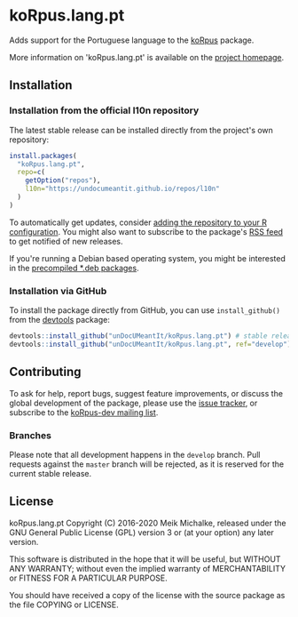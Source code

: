 # koRpus.lang.pt

Adds support for the Portuguese language to the [koRpus](https://reaktanz.de/?c=hacking&s=koRpus) package.

More information on 'koRpus.lang.pt' is available on the [project homepage](https://reaktanz.de/?c=hacking&s=koRpus).

## Installation

### Installation from the official l10n repository

The latest stable release can be installed directly from the project's own repository:

```r
install.packages(
  "koRpus.lang.pt",
  repo=c(
    getOption("repos"),
    l10n="https://undocumeantit.github.io/repos/l10n"
  )
)
```

To automatically get updates, consider [adding the repository to your R configuration](https://undocumeantit.github.io/repos/).  You might also
want to subscribe to the package's [RSS feed](https://undocumeantit.github.io/repos/l10n/pckg/koRpus.lang.pt/RSS.xml) to get notified of new releases.

If you're running a Debian based operating system, you might be interested in the
[precompiled *.deb packages](https://undocumeantit.github.io/repos/l10n/pckg/koRpus.lang.pt/deb_repo.html).

### Installation via GitHub

To install the package directly from GitHub, you can use `install_github()` from the [devtools](https://github.com/r-lib/devtools) package:

```r
devtools::install_github("unDocUMeantIt/koRpus.lang.pt") # stable release
devtools::install_github("unDocUMeantIt/koRpus.lang.pt", ref="develop") # development release
```

## Contributing

To ask for help, report bugs, suggest feature improvements, or discuss the global
development of the package, please use the [issue tracker](https://github.com/unDocUMeantIt/koRpus.lang.pt/issues),
or subscribe to the [koRpus-dev mailing list](https://korpusml.reaktanz.de).

### Branches

Please note that all development happens in the `develop` branch. Pull requests against the `master`
branch will be rejected, as it is reserved for the current stable release.

## License

koRpus.lang.pt Copyright (C) 2016-2020 Meik Michalke, released under the
GNU General Public License (GPL) version 3 or (at your option) any later version.

This software is distributed in the hope that it will be useful, but
WITHOUT ANY WARRANTY; without even the implied warranty of MERCHANTABILITY
or FITNESS FOR A PARTICULAR PURPOSE.

You should have received a copy of the license with the
source package as the file COPYING or LICENSE.
